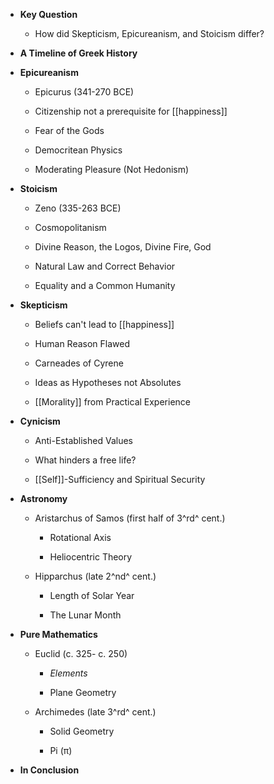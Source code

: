 -   **Key Question**

    -   How did Skepticism, Epicureanism, and Stoicism differ?

-   **A Timeline of Greek History**

-   **Epicureanism**

    -   Epicurus (341-270 BCE)

    -   Citizenship not a prerequisite for [[happiness]]

    -   Fear of the Gods

    -   Democritean Physics

    -   Moderating Pleasure (Not Hedonism)

-   **Stoicism**

    -   Zeno (335-263 BCE)

    -   Cosmopolitanism

    -   Divine Reason, the Logos, Divine Fire, God

    -   Natural Law and Correct Behavior

    -   Equality and a Common Humanity

-   **Skepticism**

    -   Beliefs can't lead to [[happiness]]

    -   Human Reason Flawed

    -   Carneades of Cyrene

    -   Ideas as Hypotheses not Absolutes

    -   [[Morality]] from Practical Experience

-   **Cynicism**

    -   Anti-Established Values

    -   What hinders a free life?

    -   [[Self]]-Sufficiency and Spiritual Security

-   **Astronomy**

    -   Aristarchus of Samos (first half of 3^rd^ cent.)

        -   Rotational Axis

        -   Heliocentric Theory

    -   Hipparchus (late 2^nd^ cent.)

        -   Length of Solar Year

        -   The Lunar Month

-   **Pure Mathematics**

    -   Euclid (c. 325- c. 250)

        -   *Elements*

        -   Plane Geometry

    -   Archimedes (late 3^rd^ cent.)

        -   Solid Geometry

        -   Pi (π)

-   **In Conclusion**
